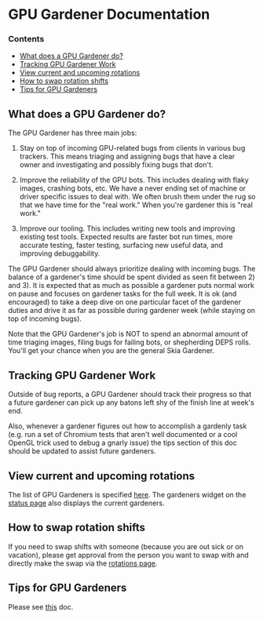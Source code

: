 GPU Gardener Documentation
==========================

### Contents ###

*   [What does a GPU Gardener do?](#what_is_a_gpu_gardener)
*   [Tracking GPU Gardener Work](#tracking)
*   [View current and upcoming rotations](#view_current_upcoming_rotations)
*   [How to swap rotation shifts](#how_to_swap)
*   [Tips for GPU Gardeners](#tips)


<a name="what_is_a_gpu_gardener"></a>
What does a GPU Gardener do?
----------------------------

The GPU Gardener has three main jobs:

1) Stay on top of incoming GPU-related bugs from clients in various bug trackers. This means triaging and assigning bugs that have a clear owner and investigating and possibly fixing bugs that don't.


2) Improve the reliability of the GPU bots. This includes dealing with flaky images, crashing bots, etc. We have a never ending set of machine or driver specific issues to deal with. We often brush them under the rug so that we have time for the "real work." When you're gardener this is "real work."


3) Improve our tooling. This includes writing new tools and improving existing test tools. Expected results are faster bot run times, more accurate testing, faster testing, surfacing new useful data, and improving debuggability.


The GPU Gardener should always prioritize dealing with incoming bugs. The balance of a gardener's time should be spent divided as seen fit between 2) and 3). It is expected that as much as possible a gardener puts normal work on pause and focuses on gardener tasks for the full week. It is ok (and encouraged) to take a deep dive on one particular facet of the gardener duties and drive it as far as possible during gardener week (while staying on top of incoming bugs).

Note that the GPU Gardener's job is NOT to spend an abnormal amount of time triaging images, filing bugs for failing bots, or shepherding DEPS rolls. You'll get your chance when you are the general Skia Gardener.

<a name="tracking"></a>
Tracking GPU Gardener Work
--------------------------
Outside of bug reports, a GPU Gardener should track their progress so that a future gardener can pick up any batons left shy of the finish line at week's end.

Also, whenever a gardener figures out how to accomplish a gardenly task (e.g. run a set of Chromium tests that aren't well documented or a cool OpenGL trick used to debug a gnarly issue) the tips section of this doc should be updated to assist future gardeners.


<a name="view_current_upcoming_rotations"></a>
View current and upcoming rotations
-----------------------------------

The list of GPU Gardeners is specified [here](https://rotations.corp.google.com/rotation/6176639586140160).
The gardeners widget on the [status page](https://status.skia.org) also displays the current gardeners.


<a name="how_to_swap"></a>
How to swap rotation shifts
---------------------------

If you need to swap shifts with someone (because you are out sick or on vacation), please get approval from the person you want to swap with and directly make the swap via the [rotations page](https://rotations.corp.google.com/rotation/6176639586140160).


<a name="tips"></a>
Tips for GPU Gardeners
----------------------

Please see [this](https://docs.google.com/a/google.com/document/d/1Q1A5T5js4MdqvD0EKjCgNbUBJfRBMPKR3OZAkc-2Tvc/edit?usp=sharing) doc.

